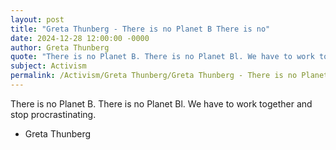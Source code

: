 ```yaml
---
layout: post
title: "Greta Thunberg - There is no Planet B There is no"
date: 2024-12-28 12:00:00 -0000
author: Greta Thunberg
quote: "There is no Planet B. There is no Planet Bl. We have to work together and stop procrastinating."
subject: Activism
permalink: /Activism/Greta Thunberg/Greta Thunberg - There is no Planet B There is no
---
```


There is no Planet B. There is no Planet Bl. We have to work together and stop procrastinating.

- Greta Thunberg
